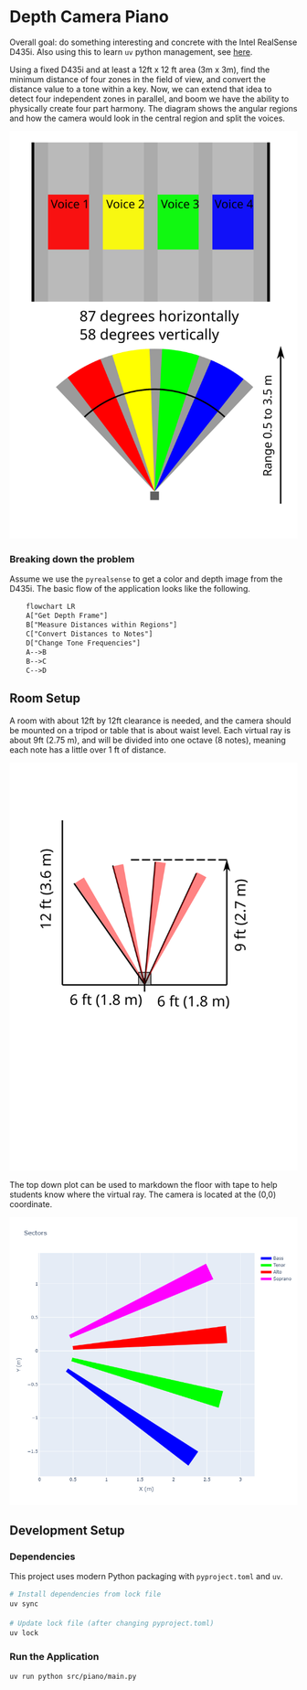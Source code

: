 # Depth Camera Piano

Overall goal: do something interesting and concrete with the Intel RealSense D435i. Also using this to learn `uv` python management, see [here](https://docs.astral.sh/uv/concepts/projects/layout/#the-pyprojecttoml).


Using a fixed D435i and at least a 12ft x 12 ft area (3m x 3m), find the minimum distance of four zones in the field of view, and convert the distance value to a tone within a key. Now, we can extend that idea to detect four independent zones in parallel, and boom we have the ability to physically create four part harmony. The diagram shows the angular regions and how the camera would look in the central region and split the voices.

![diagram of four voices](images/four_voice_sectors.svg "Title")

### Breaking down the problem 

Assume we use the `pyrealsense` to get a color and depth image from the D435i. The basic flow of the application looks like the following.

```mermaid
    flowchart LR
    A["Get Depth Frame"]
    B["Measure Distances within Regions"]
    C["Convert Distances to Notes"]
    D["Change Tone Frequencies"]
    A-->B
    B-->C
    C-->D
```

## Room Setup

A room with about 12ft by 12ft clearance is needed, and the camera should be mounted on a tripod or table that is about waist level. Each virtual ray is about 9ft (2.75 m), and will be divided into one octave (8 notes), meaning each note has a little over 1 ft of distance.

![Top Down View of Camera and Rough Dimensions](images/top_down_view_sectors_footprint.svg)

The top down plot can be used to markdown the floor with tape to help students know where the virtual ray. The camera is located at the (0,0) coordinate.

![Top Down View of Camera](images/top_down_view_sectors.png)


## Development Setup

### Dependencies
This project uses modern Python packaging with `pyproject.toml` and `uv`. 

```bash
# Install dependencies from lock file
uv sync

# Update lock file (after changing pyproject.toml)
uv lock
```

### Run the Application

```
uv run python src/piano/main.py
```